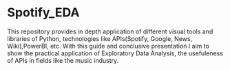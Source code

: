 # Spotify_EDA
This repository provides in depth application of different visual tools and libraries of Python, technologies like APIs(Spotify, Google, News, Wiki),PowerBI, etc. With this guide and conclusive presentation I aim to show the practical application of Exploratory Data Analysis, the usefuleness of APIs in fields like the music industry.
